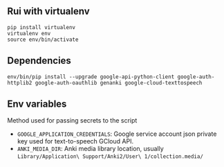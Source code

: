 ## Rui with virtualenv

```
pip install virtualenv
virtualenv env
source env/bin/activate
```

## Dependencies

```
env/bin/pip install --upgrade google-api-python-client google-auth-httplib2 google-auth-oauthlib genanki google-cloud-texttospeech
```

## Env variables
Method used for passing secrets to the script
- `GOOGLE_APPLICATION_CREDENTIALS`: Google service account json private key used for text-to-speech GCloud API.
- `ANKI_MEDIA_DIR`: Anki media library location, usually `Library/Application\ Support/Anki2/User\ 1/collection.media/`
